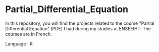 # Partial_Differential_Equation

In this repository, you will find the projects related to the course "Partial Differential Equation" (PDE) I had during my studies at ENSEEIHT. The courses are in French.

Language : R.
